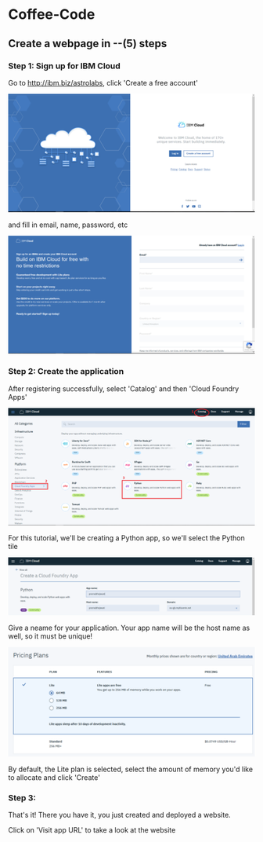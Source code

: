 # Coffee-Code

## Create a webpage in --(5) steps

### Step 1: Sign up for IBM Cloud

Go to http://ibm.biz/astrolabs, click 'Create a free account' 

![1](images/1.PNG)

and fill in email, name, password, etc

![2](images/2.PNG)

### Step 2: Create the application

After registering successfully, select 'Catalog' and then 'Cloud Foundry Apps'

![3.3](images/3.3.PNG)

For this tutorial, we'll be creating a Python app, so we'll select the Python tile

![4](images/4.PNG)

Give a neame for your application. Your app name will be the host name as well, so it must be unique!

![5](images/5.PNG)

By default, the Lite plan is selected, select the amount of memory you'd like to allocate and click 'Create'

### Step 3: 

That's it! There you have it, you just created and deployed a website.

Click on 'Visit app URL' to take a look at the website



